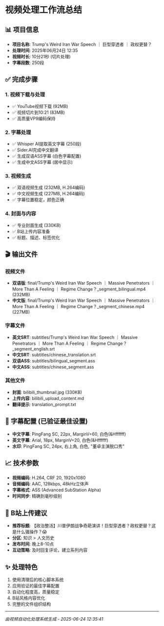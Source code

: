 # 视频处理工作流总结

## 📊 项目信息
- **项目名称**: Trump's Weird Iran War Speech ｜ 巨型穿透者 ｜ 政权更替？
- **处理时间**: 2025年06月24日 12:35
- **视频时长**: 10分21秒 (切片处理)
- **字幕段数**: 250段

## ✅ 完成步骤

### 1. 视频下载与处理
- ✅ YouTube视频下载 (92MB)
- ✅ 视频切片到10:21 (83MB)
- ✅ 高质量VP9编码保持

### 2. 字幕处理
- ✅ Whisper AI提取英文字幕 (250段)
- ✅ Sider.AI完成中文翻译
- ✅ 生成双语ASS字幕 (白色字幕配置)
- ✅ 生成中文ASS字幕 (居中显示)

### 3. 视频生成
- ✅ 双语视频生成 (232MB, H.264编码)
- ✅ 中文视频生成 (227MB, H.264编码)
- ✅ 字幕位置稳定，颜色正确

### 4. 封面与内容
- ✅ 专业封面生成 (330KB)
- ✅ B站上传内容准备
- ✅ 标题、描述、标签优化

## 🎬 输出文件

### 视频文件
- **双语版**: final/Trump's Weird Iran War Speech ｜ Massive Penetrators ｜ More Than A Feeling ｜ Regime Change？_segment_bilingual.mp4 (232MB)
- **中文版**: final/Trump's Weird Iran War Speech ｜ Massive Penetrators ｜ More Than A Feeling ｜ Regime Change？_segment_chinese.mp4 (227MB)

### 字幕文件
- **英文SRT**: subtitles/Trump's Weird Iran War Speech ｜ Massive Penetrators ｜ More Than A Feeling ｜ Regime Change？_segment_english.srt
- **中文SRT**: subtitles/chinese_translation.srt
- **双语ASS**: subtitles/bilingual_segment.ass
- **中文ASS**: subtitles/chinese_segment.ass

### 其他文件
- **封面**: bilibili_thumbnail.jpg (330KB)
- **上传内容**: bilibili_upload_content.md
- **翻译提示**: translation_prompt.txt

## 🎯 字幕配置 (已验证最佳设置)
- **中文字幕**: PingFang SC, 22px, MarginV=60, 白色(&Hffffff)
- **英文字幕**: Arial, 18px, MarginV=20, 白色(&Hffffff)
- **水印**: PingFang SC, 24px, 右上角, 白色, "董卓主演脱口秀"

## 📈 技术参数
- **视频编码**: H.264, CRF 20, 1920x1080
- **音频编码**: AAC, 128kbps, 48kHz立体声
- **字幕格式**: ASS (Advanced SubStation Alpha)
- **时间同步**: 精确到毫秒级别

## 🚀 B站上传建议
- **推荐标题**: 【政治整活】川普伊朗战争奇葩演讲！巨型穿透者？政权更替？这是什么骚操作？😱
- **分区**: 知识 > 人文历史
- **发布时间**: 晚上8-10点
- **互动策略**: 及时回复评论，建立系列内容

## ✨ 处理特色
1. 使用清理后的核心脚本系统
2. 应用验证的最佳字幕配置
3. 自动化程度高，质量稳定
4. B站风格内容优化
5. 完整的文件组织结构

---
*由视频自动化处理系统生成 - 2025-06-24 12:35:41*
